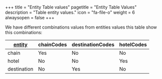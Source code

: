 +++
title = "Entity Table values"
pagetitle = "Entity Table Values"
description = "Table entity values."
icon = "fa-file-o"
weight = 6
alwaysopen = false
+++

We have different combinations values from entities values this table show this combinations:

|[**entity**](/hotelx/plugins/entity_table_file#entityprocessed) | chainCodes| destinationCodes| hotelCodes |
|---------|---|---|---|
|chain| Yes | No | No |
|hotel| No | No | Yes |
|destination| No | Yes | No |